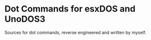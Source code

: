 # Dot Commands for esxDOS and UnoDOS3

Sources for dot commands, reverse engineered and written by myself.

